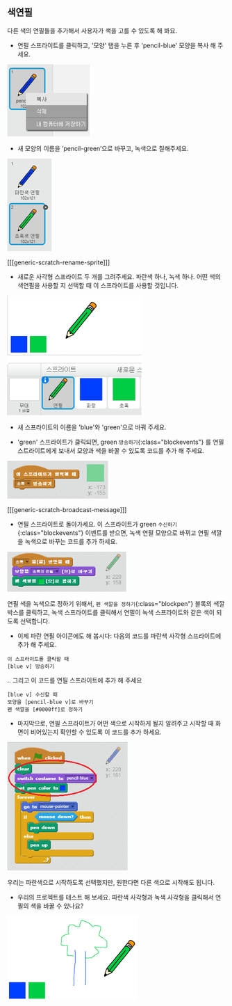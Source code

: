 ## 색연필

다른 색의 연필들을 추가해서 사용자가 색을 고를 수 있도록 해 봐요.

+ 연필 스프라이트를 클릭하고, '모양' 탭을 누른 후 'pencil-blue' 모양을 복사 해 주세요.

![screenshot](images/paint-blue-duplicate.png)

+ 새 모양의 이름을 ’pencil-green’으로 바꾸고, 녹색으로 칠해주세요.

![screenshot](images/paint-pencil-green.png)

[[[generic-scratch-rename-sprite]]]

+ 새로운 사각형 스프라이트 두 개를 그려주세요. 파란색 하나, 녹색 하나. 어떤 색의 색연필을 사용할 지 선택할 때 이 스프라이트를 사용할 것입니다.

![screenshot](images/paint-selectors.png)

+ 새 스프라이트의 이름을 'blue'와 'green'으로 바꿔 주세요.

+ 'green' 스프라이트가 클릭되면, green `방송하기`{:class="blockevents"} 를 연필 스트라이트에게 보내서 모양과 색을 바꿀 수 있도록 코드를 추가 해 주세요.

![Broadcast green](images/paint-broadcast-green.png)

[[[generic-scratch-broadcast-message]]]

+ 연필 스프라이트로 돌아가세요. 이 스프라이트가 green `수신하기`{:class="blockevents"} 이벤트를 받으면, 녹색 연필 모양으로 바뀌고 연필 색깔을 녹색으로 바꾸는 코드를 추가 하세요.

![Broadcast green](images/broadcast-green.png)

연필 색을 녹색으로 정하기 위해서, `펜 색깔을 정하기`{:class="blockpen"} 블록의 색깔 박스를 클릭하고, 녹색 스프라이트를 클릭해서 연필이 녹색 스프라이트와 같은 색이 되도록 선택합니다.

+ 이제 파란 연필 아이콘에도 해 봅시다: 다음의 코드를 파란색 사각형 스프라이트에 추가 해 주세요.

```blocks
이 스프라이트를 클릭할 때
[blue v] 방송하기
```

.. 그리고 이 코드를 연필 스프라이트에 추가 해 주세요

```blocks
[blue v] 수신할 때
모양을 [pencil-blue v]로 바꾸기
펜 색깔을 [#0000ff]로 정하기
```

+ 마지막으로, 연필 스프라이트가 어떤 색으로 시작하게 될지 알려주고 시작할 때 화면이 비어있는지 확인할 수 있도록 이 코드를 추가 하세요.

![Start pencil](images/start-pencil.png)

우리는 파란색으로 시작하도록 선택했지만, 원한다면 다른 색으로 시작해도 됩니다.

+ 우리의 프로젝트를 테스트 해 보세요. 파란색 사각형과 녹색 사각형을 클릭해서 연필의 색을 바꿀 수 있나요?

![screenshot](images/paint-pens-test.png)